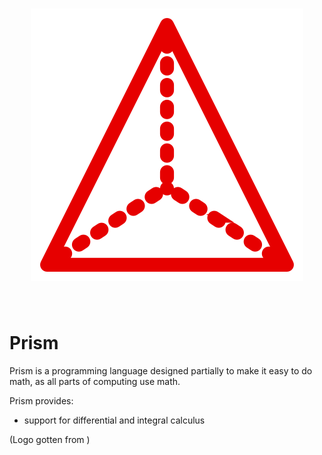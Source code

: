 <h1 align = "center">
<img id = "logo" src = "logo.svg">
</h1><br>


# Prism
Prism is a programming language designed partially to make it easy to do math, as all parts of computing use math.

Prism provides:
- support for differential and integral calculus

(Logo gotten from [](https://www.svgrepo.com/svg/382617/3d-shape-3d-triangle-shape-geometric-prism-pyramid-shape))


